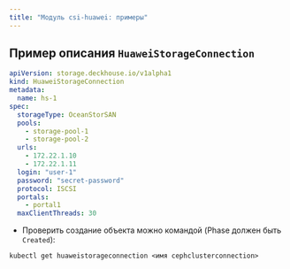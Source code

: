 ```yaml
---
title: "Модуль csi-huawei: примеры"
---
```


## Пример описания `HuaweiStorageConnection`

```yaml
apiVersion: storage.deckhouse.io/v1alpha1
kind: HuaweiStorageConnection
metadata:
  name: hs-1
spec:
  storageType: OceanStorSAN
  pools:
    - storage-pool-1
    - storage-pool-2
  urls: 
    - 172.22.1.10
    - 172.22.1.11
  login: "user-1"
  password: "secret-password"
  protocol: ISCSI
  portals:
    - portal1
  maxClientThreads: 30
```

- Проверить создание объекта можно командой (Phase должен быть `Created`):

```shell
kubectl get huaweistorageconnection <имя cephclusterconnection>
```
